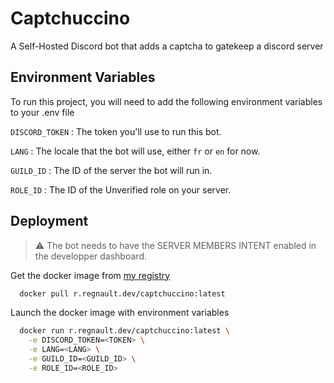 
# Captchuccino

A Self-Hosted Discord bot that adds a captcha to gatekeep a discord server

## Environment Variables

To run this project, you will need to add the following environment variables to your .env file

`DISCORD_TOKEN` : The token you'll use to run this bot.

`LANG` : The locale that the bot will use, either `fr` or `en` for now.

`GUILD_ID` : The ID of the server the bot will run in.

`ROLE_ID` : The ID of the Unverified role on your server.

## Deployment

> ⚠️ The bot needs to have the SERVER MEMBERS INTENT enabled in the developper dashboard.

Get the docker image from [my registry](https://registry.regnault.dev)
```bash
  docker pull r.regnault.dev/captchuccino:latest
```

Launch the docker image with environment variables

```bash
  docker run r.regnault.dev/captchuccino:latest \
    -e DISCORD_TOKEN=<TOKEN> \
    -e LANG=<LANG> \
    -e GUILD_ID=<GUILD_ID> \
    -e ROLE_ID=<ROLE_ID>
```

